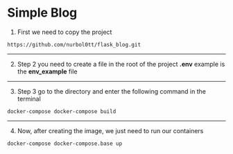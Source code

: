 # Simple Blog

1. First we need to copy the project
```
https://github.com/nurbol0tt/flask_blog.git
```

___
2. Step 2 you need to create a file in the root of the project __.env__ example is the __env_example__ file

___
3. Step 3 go to the directory and enter the following command in the terminal

```
docker-compose docker-compose build
```
___
4. Now, after creating the image, we just need to run our containers

```
docker-compose docker-compose.base up
```
